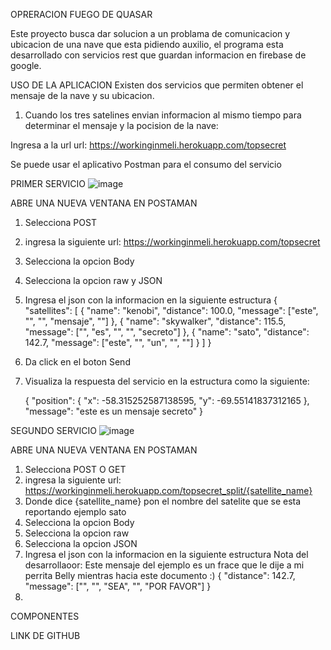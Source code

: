 OPRERACION FUEGO DE QUASAR

Este proyecto busca dar solucion a un problama de comunicacion y ubicacion de una nave que esta pidiendo  auxilio, el programa esta desarrollado con servicios rest
que guardan informacion en firebase de google.

USO DE LA APLICACION
Existen dos servicios que permiten obtener el mensaje de la nave y su ubicacion.

1. Cuando los tres satelines envian informacion al mismo tiempo para determinar el mensaje y la pocision de la nave:

Ingresa a la url
url: https://workinginmeli.herokuapp.com/topsecret

Se puede usar el aplicativo Postman para el consumo del servicio

PRIMER SERVICIO
![image](https://user-images.githubusercontent.com/3359026/116325137-146c5680-a787-11eb-9cc2-1dab8391a3cb.png)

ABRE UNA NUEVA VENTANA EN POSTAMAN

1. Selecciona POST
2. ingresa la siguiente url: https://workinginmeli.herokuapp.com/topsecret
3. Selecciona la opcion Body
4. Selecciona la opcion raw y JSON
5. Ingresa el json con la informacion en la siguiente estructura
   {
    "satellites": [
        {
            "name": "kenobi",
            "distance": 100.0,
            "message": ["este", "", "", "mensaje", ""]
        },
        {
            "name": "skywalker",
            "distance": 115.5,
            "message": ["", "es", "", "", "secreto"]
        },
        {
            "name": "sato",
            "distance": 142.7,
            "message": ["este", "", "un", "", ""]
        }
    ]
}

6. Da click en el boton Send
7. Visualiza la respuesta del servicio en la estructura como la siguiente:
   
   {
    "position": {
        "x": -58.315252587138595,
        "y": -69.55141837312165
    },
    "message": "este es un mensaje secreto"
  }


SEGUNDO SERVICIO
![image](https://user-images.githubusercontent.com/3359026/116325887-d8d28c00-a788-11eb-8942-1a2eb3e80d81.png)

ABRE UNA NUEVA VENTANA EN POSTAMAN

1. Selecciona POST O GET
2. ingresa la siguiente url: https://workinginmeli.herokuapp.com/topsecret_split/{satellite_name}
3. Donde dice {satellite_name} pon el nombre del satelite que se esta reportando ejemplo sato
4. Selecciona la opcion Body
5. Selecciona la opcion raw 
6. Selecciona la opcion JSON
7. Ingresa el json con la informacion en la siguiente estructura
   Nota del desarrollaoor: Este mensaje del ejemplo es un frace que le dije a mi perrita Belly mientras hacia este documento :)
   {
    "distance": 142.7,
    "message": ["", "", "SEA", "", "POR FAVOR"]
   }
9. 

COMPONENTES


LINK DE GITHUB

